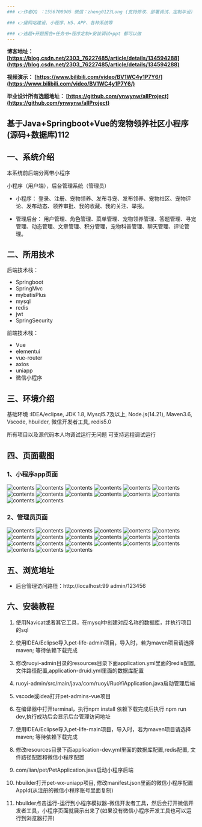 ```yaml
---
### 👉作者QQ ：1556708905 微信：zheng0123Long (支持修改、部署调试、定制毕设)

### 👉接网站建设、小程序、H5、APP、各种系统等

### 👉选题+开题报告+任务书+程序定制+安装调试+ppt 都可以做
---
```


**博客地址：
[https://blog.csdn.net/2303_76227485/article/details/134594288](https://blog.csdn.net/2303_76227485/article/details/134594288)**

**视频演示：
[https://www.bilibili.com/video/BV1WC4y1P7Y6/](https://www.bilibili.com/video/BV1WC4y1P7Y6/)**

**毕业设计所有选题地址：
[https://github.com/ynwynw/allProject](https://github.com/ynwynw/allProject)**

## 基于Java+Springboot+Vue的宠物领养社区小程序(源码+数据库)112

## 一、系统介绍
本系统前后端分离带小程序

小程序（用户端），后台管理系统（管理员）

- 小程序：
登录、注册、宠物领养、发布寻宠、发布领养、宠物社区、宠物评论、发布动态、领养审批、我的收藏、我的关注、举报。

- 管理后台：
用户管理、角色管理、菜单管理、宠物领养管理、答题管理、寻宠管理、动态管理、文章管理、积分管理，宠物科普管理、聊天管理、评论管理。

## 二、所用技术
后端技术栈：
- Springboot
- SpringMvc
- mybatisPlus
- mysql
- redis
- jwt
- SpringSecurity

前端技术栈：
- Vue
- elementui
- vue-router
- axios
- uniapp
- 微信小程序

## 三、环境介绍
基础环境 :IDEA/eclipse, JDK 1.8, Mysql5.7及以上, Node.js(14.21), Maven3.6, Vscode, hbuilder, 微信开发者工具, redis5.0

所有项目以及源代码本人均调试运行无问题 可支持远程调试运行

## 四、页面截图
### 1、小程序app页面
![contents](./picture/picture1.png)
![contents](./picture/picture2.png)
![contents](./picture/picture3.png)
![contents](./picture/picture4.png)
![contents](./picture/picture5.png)
![contents](./picture/picture6.png)
![contents](./picture/picture7.png)
![contents](./picture/picture8.png)
![contents](./picture/picture9.png)
![contents](./picture/picture10.png)
![contents](./picture/picture11.png)
![contents](./picture/picture12.png)
![contents](./picture/picture13.png)
![contents](./picture/picture14.png)

### 2、管理员页面
![contents](./picture/picture15.png)
![contents](./picture/picture16.png)
![contents](./picture/picture17.png)
![contents](./picture/picture18.png)
![contents](./picture/picture19.png)
![contents](./picture/picture20.png)
![contents](./picture/picture21.png)
![contents](./picture/picture22.png)
![contents](./picture/picture23.png)
![contents](./picture/picture24.png)
![contents](./picture/picture25.png)
![contents](./picture/picture26.png)
![contents](./picture/picture27.png)
![contents](./picture/picture28.png)
![contents](./picture/picture29.png)
![contents](./picture/picture30.png)
![contents](./picture/picture31.png)
![contents](./picture/picture32.png)
![contents](./picture/picture33.png)
![contents](./picture/picture34.png)
![contents](./picture/picture35.png)

## 五、浏览地址

- 后台管理访问路径：http://localhost:99
  admin/123456

## 六、安装教程

1. 使用Navicat或者其它工具，在mysql中创建对应名称的数据库，并执行项目的sql
 
2. 使用IDEA/Eclipse导入pet-life-admin项目，导入时，若为maven项目请选择maven; 等待依赖下载完成

3. 修改ruoyi-admin目录的resources目录下面application.yml里面的redis配置, 文件路径配置,application-druid.yml里面的数据库配置

4. ruoyi-admin/src/main/java/com/ruoyi/RuoYiApplication.java启动管理后端

5. vscode或idea打开pet-admins-vue项目

6. 在编译器中打开terminal，执行npm install 依赖下载完成后执行 npm run dev,执行成功后会显示后台管理访问地址

7. 使用IDEA/Eclipse导入pet-life-main项目，导入时，若为maven项目请选择maven; 等待依赖下载完成

8. 修改resources目录下面application-dev.yml里面的数据库配置,redis配置, 文件路径配置和微信小程序配置

9. com/lian/pet/PetApplication.java启动小程序后端

10. hbuilder打开pet-wx-uniapp项目, 修改manifest.json里面的微信小程序配置AppId(从注册的微信小程序账号里面复制)

11. hbuilder点击运行-运行到小程序模拟器-微信开发者工具，然后会打开微信开发者工具，小程序页面就展示出来了(如果没有微信小程序开发工具也可以运行到浏览器打开)



